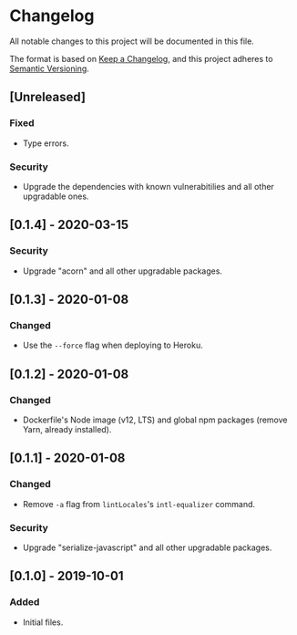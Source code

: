 # Changelog

All notable changes to this project will be documented in this file.

The format is based on [Keep a Changelog](https://keepachangelog.com/en/1.0.0/),
and this project adheres to [Semantic Versioning](https://semver.org/spec/v2.0.0.html).

## [Unreleased]

### Fixed

- Type errors.

### Security

- Upgrade the dependencies with known vulnerabitilies and all other upgradable ones.

## [0.1.4] - 2020-03-15

### Security

- Upgrade "acorn" and all other upgradable packages.

## [0.1.3] - 2020-01-08

### Changed

- Use the `--force` flag when deploying to Heroku.

## [0.1.2] - 2020-01-08

### Changed

- Dockerfile's Node image (v12, LTS) and global npm packages (remove Yarn, already installed).

## [0.1.1] - 2020-01-08

### Changed

- Remove `-a` flag from `lintLocales`'s `intl-equalizer` command.

### Security

- Upgrade "serialize-javascript" and all other upgradable packages.

## [0.1.0] - 2019-10-01

### Added

- Initial files.
